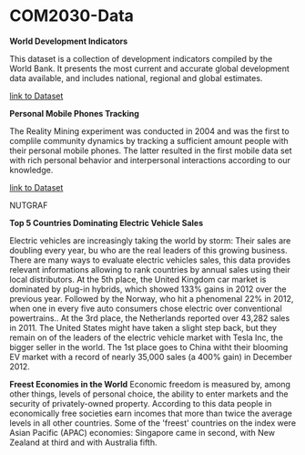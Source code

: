 # COM2030-Data
**World Development Indicators**

This dataset is a collection of development indicators compiled by the World Bank. It presents the most current and accurate global development data available, and includes national, regional and global estimates.

[link to Dataset](http://databank.worldbank.org/data/reports.aspx?source=world-development-indicators)


**Personal Mobile Phones Tracking**

The Reality Mining experiment was conducted in 2004 and was the first to complile community dynamics by tracking a sufficient amount people with their personal mobile phones. The latter resulted in the first mobile data set with rich personal behavior and interpersonal interactions according to our knowledge.

[link to Dataset](http://realitycommons.media.mit.edu/RealityMining.zip)



NUTGRAF


**Top 5 Countries Dominating Electric Vehicle Sales**

Electric vehicles are increasingly taking the world by storm: Their sales are doubling every year, bu who are the real leaders of this growing business. 
There are many ways to evaluate electric vehicles sales, this data provides relevant informations allowing to rank countries by annual sales using their local distributors. 
At the 5th place, the United Kingdom car market is dominated by plug-in hybrids, which showed 133% gains in 2012 over the previous year. Followed by the Norway, who hit a phenomenal 22% in 2012, when one in every five auto consumers chose electric over conventional powertrains.. At the 3rd place, the Netherlands reported over 43,282 sales in 2011. The United States might have taken a slight step back, but they remain on of the leaders of the electric vehicle market with Tesla Inc, the bigger seller in the world. The 1st place goes to China witht their blooming EV market with a record of  nearly 35,000 sales (a 400% gain) in December 2012. 



**Freest Economies in the World**
Economic freedom is measured by, among other things, levels of personal choice, the ability to enter markets and the security of privately-owned property. According to this data people in economically free societies earn incomes that more than twice the average levels in all other countries. Some of the 'freest' countries on the index were Asian Pacific (APAC) economies: Singapore came in second, with New Zealand at third and with Australia fifth.












